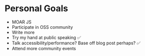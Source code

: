 # Personal Goals

- MOAR JS
- Participate in OSS community
- Write more
- Try my hand at public speaking ✅
- Talk accessibility/performance? Base off blog post perhaps? ✅
- Attend more community events
